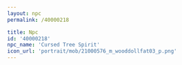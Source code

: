 ```yaml
---
layout: npc
permalink: /40000218

title: Npc
id: '40000218'
npc_name: 'Cursed Tree Spirit'
icon_url: 'portrait/mob/21000576_m_wooddollfat03_p.png'
---
```

